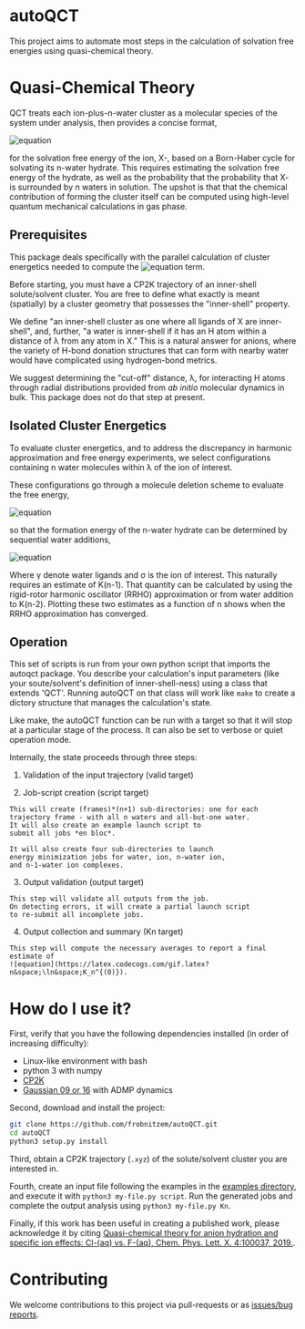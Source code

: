 # autoQCT <!--![Build Status][build] ![Documentation Status][docs]-->

This project aims to automate most steps in the calculation
of solvation free energies using quasi-chemical theory.

# Quasi-Chemical Theory

QCT treats each ion-plus-n-water cluster as a molecular species of the system under analysis, then provides a concise format,

![equation](https://latex.codecogs.com/gif.latex?\mu_{X^-}^{(ex)}&space;=&space;-&space;RT&space;\ln&space;K_n^{(0)}&space;&plus;&space;\rho_{\mathrm{H}_2\mathrm{O}}^{~~~~n}&space;&plus;&space;RT&space;\ln&space;p_{X^-}(n)&space;&plus;&space;\left\(\mu_{(\mathrm{H}_2\mathrm{O})_n}^{(ex)}&space;-&space;n&space;\mu_{\mathrm{H}_2\mathrm{O}}^{(ex)}&space;\right&space;\))

for the solvation free energy of the ion, X-, based on a Born-Haber cycle for solvating its n-water hydrate.
This requires estimating the solvation free energy of the hydrate, as well
as the probability that the probability that X- is surrounded by n waters
in solution.  The upshot is that that the chemical contribution of
forming the cluster itself can be computed using high-level quantum
mechanical calculations in gas phase.

## Prerequisites

This package deals specifically with the parallel
calculation of cluster energetics needed to compute the
![equation](https://latex.codecogs.com/gif.latex?K_n^{(0)}) term.

Before starting, you must have a CP2K trajectory
of an inner-shell solute/solvent cluster.
You are free to define what exactly is meant
(spatially) by a cluster
geometry that possesses the "inner-shell" property.

We define "an inner-shell cluster
as one where all ligands of X are inner-shell", and, further,
"a water is inner-shell if it has an H atom within a distance
of λ from any atom in X."
This is a natural answer for anions, where the variety
of H-bond donation structures that can form with nearby water
would have complicated using hydrogen-bond metrics.

We suggest determining the "cut-off" distance, λ,
for interacting H atoms through radial distributions
provided from *ab initio* molecular dynamics in bulk.
This package does not do that step at present.

## Isolated Cluster Energetics

To evaluate cluster energetics, and to address the discrepancy in harmonic approximation and free energy experiments, 
we select configurations containing n water molecules within λ of the ion of interest.

These configurations go through a molecule deletion scheme to evaluate the free energy,

![equation](https://latex.codecogs.com/gif.latex?\Delta&space;U&space;=&space;E(\gamma_n\sigma)&space;-&space;E(\gamma_{n-1}\sigma)&space;-&space;E(\gamma&space;\sigma)&space;&plus;&space;E(\sigma))

so that the formation energy of the n-water hydrate can be determined
by sequential water additions,

![equation](https://latex.codecogs.com/gif.latex?n&space;K_n^{(0)}&space;=&space;\frac{K_1^{(0)}K_{n-1}^{(0)}}{\langle&space;e^{\beta\Delta&space;U}\rangle}_n)

Where γ denote water ligands and σ is the ion of interest.
This naturally requires an estimate of K(n-1).  That quantity
can be calculated by using the rigid-rotor harmonic oscillator (RRHO)
approximation or from water addition to K(n-2).
Plotting these two estimates as a function of n shows when the
RRHO approximation has converged.

## Operation

This set of scripts is run from your own python script that
imports the autoqct package.  You describe your
calculation's input parameters (like your soute/solvent's
definition of inner-shell-ness) using a class
that extends 'QCT'.  Running autoQCT on that class
will work like `make` to create a dictory structure
that manages the calculation's state.

Like make, the autoQCT function can be run with a target
so that it will stop at a particular stage of the process.
It can also be set to verbose or quiet operation mode.

Internally, the state proceeds through three steps:

  1. Validation of the input trajectory (valid target)

  2. Job-script creation (script target)

    This will create (frames)*(n+1) sub-directories: one for each
    trajectory frame - with all n waters and all-but-one water.
    It will also create an example launch script to
    submit all jobs *en bloc*.

    It will also create four sub-directories to launch
    energy minimization jobs for water, ion, n-water ion,
    and n-1-water ion complexes.

  3. Output validation (output target)

    This step will validate all outputs from the job.
    On detecting errors, it will create a partial launch script
    to re-submit all incomplete jobs.

  4. Output collection and summary (Kn target)

    This step will compute the necessary averages to report a final estimate of
    ![equation](https://latex.codecogs.com/gif.latex?n&space;\ln&space;K_n^{(0)}).

# How do I use it?

First, verify that you have the following dependencies installed
(in order of increasing difficulty):

* Linux-like environment with bash
* python 3 with numpy
* [CP2K](https://www.cp2k.org)
* [Gaussian 09 or 16](https://gaussian.com) with ADMP dynamics

Second, download and install the project:

```bash
git clone https://github.com/frobnitzem/autoQCT.git
cd autoQCT
python3 setup.py install
```

Third, obtain a CP2K trajectory (`.xyz`) of the
solute/solvent cluster you are interested in. 

Fourth, create an input file following the examples in
the [examples directory][2], and execute it with `python3 my-file.py script`.
Run the generated jobs and complete the output analysis
using `python3 my-file.py Kn`.

Finally, if this work has been useful in creating a published work,
please acknowledge it by citing [Quasi-chemical theory for anion hydration and specific ion effects: Cl-(aq) vs. F-(aq), Chem. Phys. Lett. X. 4:100037, 2019.][1].

# Contributing

We welcome contributions to this project via pull-requests or
as [issues/bug reports](https://github.com/frobnitzem/autoQCT/issues/new).

[1]: https://doi.org/10.1016/j.cpletx.2019.100037
[2]: https://github.com/frobnitzem/autoQCT/blob/master/examples
[3]: http://www.gromacs.org/Developer_Zone/Programming_Guide/XTC_Library

<!--
[build]: https://travis-ci.org/frobnitzem/autoqct.svg?branch=develop
[docs]: https://readthedocs.org/projects/autoqct/badge/?version=latest
-->

